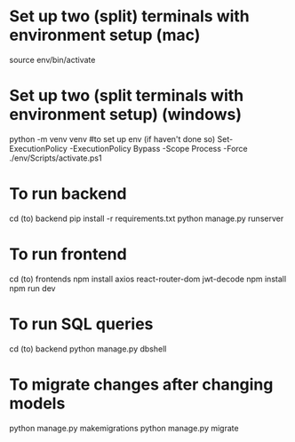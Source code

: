 # Set up two (split) terminals with environment setup (mac)
source env/bin/activate

# Set up two (split terminals with environment setup) (windows)
python -m venv venv #to set up env (if haven't done so)
Set-ExecutionPolicy -ExecutionPolicy Bypass -Scope Process -Force
./env/Scripts/activate.ps1

# To run backend
cd (to) backend
pip install -r requirements.txt
python manage.py runserver

# To run frontend 
cd (to) frontends
npm install axios react-router-dom jwt-decode
npm install
npm run dev

# To run SQL queries
cd (to) backend
python manage.py dbshell

# To migrate changes after changing models
python manage.py makemigrations
python manage.py migrate

